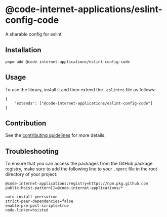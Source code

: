 # @code-internet-applications/eslint-config-code

A sharable config for eslint

## Installation

```
pnpm add @code-internet-applications/eslint-config-code
```

## Usage

To use the library, install it and then extend the `.eslintrc` file as follows:

```
{
	"extends": ["@code-internet-applications/eslint-config-code"]
}
```

## Contribution

See the
[contributing guidelines](https://github.com/code-internet-applications/cbt-hydrogen/blob/main/CONTRIBUTING.md)
for more details.

## Troubleshooting

To ensure that you can access the packages from the GitHub package registry,
make sure to add the following line to your `.npmrc` file in the root directory
of your project:

```
@code-internet-applications:registry=https://npm.pkg.github.com
public-hoist-pattern[]=@code-internet-applications/*

auto-install-peers=true
strict-peer-dependencies=false
enable-pre-post-scripts=true
node-linker=hoisted
```
